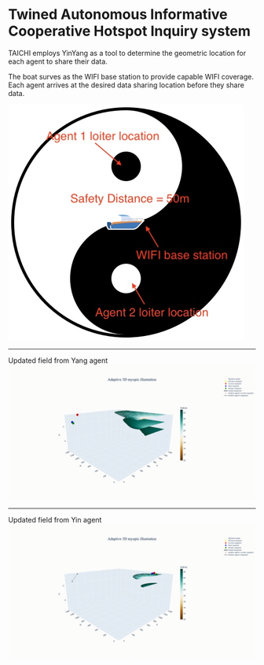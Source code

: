 # Twined Autonomous Informative Cooperative Hotspot Inquiry system

TAICHI employs YinYang as a tool to determine the geometric location for each agent to share their data.

The boat surves as the WIFI base station to provide capable WIFI coverage. Each agent arrives at the desired data sharing location before they share data.


![YINYANG](/Nidelva3D/fig/yinyang.png)

---
Updated field from Yang agent
![Yang](/Nidelva3D/fig/A1/mean/jpg/Yang.gif)

---
Updated field from Yin agent
![Yin](/Nidelva3D/fig/A2/mean/jpg/Yin.gif)

